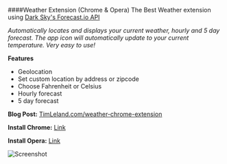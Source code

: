 ####Weather Extension (Chrome & Opera)
The Best Weather extension using [Dark Sky's Forecast.io API](https://developer.forecast.io/)

*Automatically locates and displays your current weather, hourly and 5 day forecast. The app icon will automatically update to your current temperature. Very easy to use!*

**Features**
 * Geolocation
 * Set custom location by address or zipcode
 * Choose Fahrenheit or Celsius
 * Hourly forecast 
 * 5 day forecast

**Blog Post:** [TimLeland.com/weather-chrome-extension](http://timleland.com/weather-chrome-extension/)

**Install Chrome:** [Link](https://chrome.google.com/webstore/detail/weather/iolcbmjhmpdheggkocibajddahbeiglb)

**Install Opera:** [Link](https://addons.opera.com/en/extensions/details/weather-2/?display=en)

![Screenshot](https://lh3.googleusercontent.com/KaaSDZKkbbxdgI8FhKGo0Wlh8pTI29cpKVWV2JX36B8mKvAg5Xox9WCx6lmfRmn2k4KsEekrgw=s1280-h800-e365-rw)
